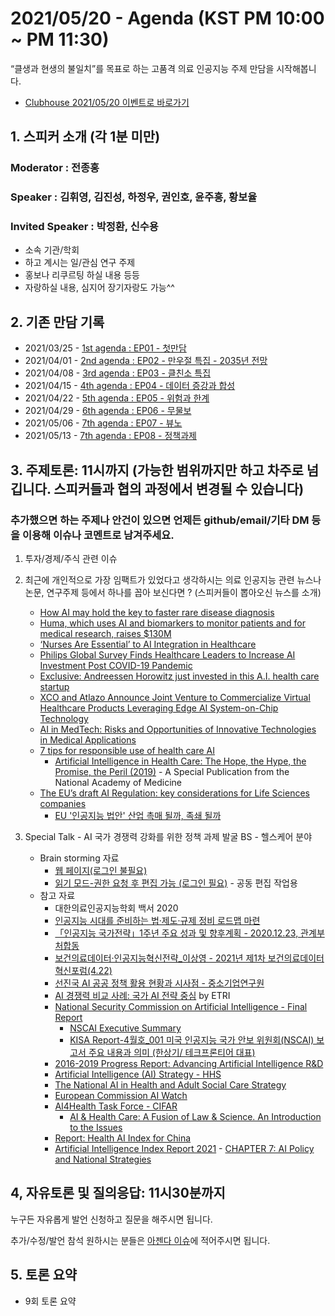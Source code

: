 # 2021/05/20 - Agenda (KST PM 10:00 ~ PM 11:30)

“클생과 현생의 불일치”를 목표로 하는 고품격 의료 인공지능 주제 만담을 시작해봅니다. 

* [Clubhouse 2021/05/20 이벤트로 바로가기]()

## 1. 스피커 소개 (각 1분 미만)
### Moderator : 전종홍
### Speaker : 김휘영, 김진성, 하정우, 권인호, 윤주흥, 황보율 
### Invited Speaker : 박정환, 신수용
* 소속 기관/학회
* 하고 계시는 일/관심 연구 주제
* 홍보나 리쿠르팅 하실 내용 등등
* 자랑하실 내용, 심지어 장기자랑도 가능^^

## 2. 기존 만담 기록 
* 2021/03/25 - [1st agenda : EP01 - 첫만담](/20210325-1st-agenda.md)
* 2021/04/01 - [2nd agenda : EP02 - 만우절 특집 - 2035년 전망](/20210401-2nd-agenda.md)
* 2021/04/08 - [3rd agenda : EP03 - 클친소 특집](/20210408-3rd-agenda.md)
* 2021/04/15 - [4th agenda : EP04 - 데이터 증강과 합성](/20210415-4th-agenda.md)
* 2021/04/22 - [5th agenda : EP05 - 위험과 한계](/20210422-5th-agenda.md)
* 2021/04/29 - [6th agenda : EP06 - 무물보](/20210429-6th-agenda.md)
* 2021/05/06 - [7th agenda : EP07 - 뷰노](/20210506-7th-agenda.md)
* 2021/05/13 - [7th agenda : EP08 - 정책과제](/20210513-8th-agenda.md)

## 3. 주제토론: 11시까지 (가능한 범위까지만 하고 차주로 넘깁니다. 스피커들과 협의 과정에서 변경될 수 있습니다)

### 추가했으면 하는 주제나 안건이 있으면 언제든 github/email/기타 DM 등을 이용해 이슈나 코멘트로 남겨주세요. 

1. 투자/경제/주식 관련 이슈 

2. 최근에 개인적으로 가장 임팩트가 있었다고 생각하시는 의료 인공지능 관련  뉴스나 논문, 연구주제 등에서 하나를 꼽아 보신다면 ? (스피커들이 뽑아오신 뉴스를 소개) 
   * [How AI may hold the key to faster rare disease diagnosis](https://medcitynews.com/2021/05/how-ai-may-hold-the-key-to-faster-rare-disease-diagnosis/)
   * [Huma, which uses AI and biomarkers to monitor patients and for medical research, raises $130M](https://techcrunch.com/2021/05/11/huma-which-uses-ai-and-biomarkers-to-monitor-patients-and-for-medical-research-raises-130m/)
   * [‘Nurses Are Essential’ to AI Integration in Healthcare](https://healthtechmagazine.net/article/2021/05/nurses-are-essential-ai-integration-healthcare)
   * [Philips Global Survey Finds Healthcare Leaders to Increase AI Investment Post COVID-19 Pandemic](https://www.hospimedica.com/covid-19/articles/294788188/philips-global-survey-finds-healthcare-leaders-to-increase-ai-investment-post-covid-19-pandemic.html)
   * [Exclusive: Andreessen Horowitz just invested in this A.I. health care startup](https://fortune.com/2021/05/11/exclusive-andreessen-horowitz-just-invested-in-this-a-i-health-care-startup/)
   * [XCO and Atlazo Announce Joint Venture to Commercialize Virtual Healthcare Products Leveraging Edge AI System-on-Chip Technology](https://www.prnewswire.com/news-releases/xco-and-atlazo-announce-joint-venture-to-commercialize-virtual-healthcare-products-leveraging-edge-ai-system-on-chip-technology-301287902.html)
   * [AI in MedTech: Risks and Opportunities of Innovative Technologies in Medical Applications](https://www.medtechintelligence.com/feature_article/ai-in-medtech-risks-and-opportunities-of-innovative-technologies-in-medical-applications/)
   * [7 tips for responsible use of health care AI](https://www.ama-assn.org/practice-management/digital/7-tips-responsible-use-health-care-ai)
      * [Artificial Intelligence in Health Care: The Hope, the Hype, the Promise, the Peril (2019)](https://nam.edu/artificial-intelligence-special-publication/) - A Special Publication from the National Academy of Medicine
   * [The EU’s draft AI Regulation: key considerations for Life Sciences companies](https://lifesciences.dlapiper.com/post/102gx33/the-eus-draft-ai-regulation-key-considerations-for-life-sciences-companies)
      * [EU '인공지능 법안' 산업 촉매 될까, 족쇄 될까](https://www.hankyung.com/opinion/article/2021051119941?fbclid=IwAR2Rpn9L714-CpxWItnbEs5v6kZxAn5DjoM8VH957Q82-oVoAYs5bBD5T0Y)
   
3. Special Talk - AI 국가 경쟁력 강화를 위한 정책 과제 발굴 BS - 헬스케어 분야 
   * Brain storming 자료
      * [웹 페이지(로그인 불필요)](https://bit.ly/3uTfOIl)
      * [읽기 모드-권한 요청 후 편집 가능 (로그인 필요)](https://bit.ly/2SLkUYQ) - 공동 편집 작업용 
   * 참고 자료
      * 대한의료인공지능학회 백서 2020 
      * [인공지능 시대를 준비하는 법·제도·규제 정비 로드맵 마련](https://www.msit.go.kr/bbs/view.do?sCode=user&mId=113&mPid=112&bbsSeqNo=94&nttSeqNo=3179749)
      * [「인공지능 국가전략」1주년 주요 성과 및 향후계획 - 2020.12.23, 관계부처합동](https://www.4th-ir.go.kr/article/download/745)
      * [보건의료데이터·인공지능혁신전략_이상영 - 2021년 제1차 보건의료데이터 혁신포럼(4.22)](https://www.k-his.or.kr/boardDownload.es?bid=0025&list_no=270&seq=2)
      * [선진국 AI 공공 정책 활용 현황과 시사점 - 중소기업연구원](https://www.kosbi.re.kr/front/functionDisplay?menuFrontNo=13&menuFrontURL=front/newsInfoDetail?documentId=21157)
      * [AI 경쟁력 비교 사례: 국가 AI 전략 중심](https://library.etri.re.kr/service/data/etri-insight/down.htm?id=803) by ETRI
      * [National Security Commission on Artificial Intelligence - Final Report](https://www.nscai.gov/wp-content/uploads/2021/03/Full-Report-Digital-1.pdf)
         * [NSCAI Executive Summary](https://www.nscai.gov/wp-content/uploads/2021/03/Final_Report_Executive_Summary.pdf)
         * [KISA Report-4월호_001 미국 인공지능 국가 안보 위원회(NSCAI) 보고서 주요 내용과 의미 (한상기/ 테크프론티어 대표)](https://www.kisa.or.kr/public/library/IS_View.jsp?mode=view&p_No=158&b_No=158&d_No=522&cPage&ST=TC&SV&fbclid=IwAR2bCNawK9uQpD4oH-PWCPWkigxRm3x_lN1ega1LV6GcWvs4c0J3CByNZx4)
      * [2016-2019 Progress Report: Advancing Artificial Intelligence R&D](https://now.k2base.re.kr/portal/trend/mainTrend/view.do?poliTrndId=TRND0000000000038013&menuNo=200004)
      * [Artificial Intelligence (AI) Strategy - HHS](https://www.hhs.gov/sites/default/files/final-hhs-ai-strategy.pdf)
      * [The National AI in Health and Adult Social Care Strategy](https://www.nhsx.nhs.uk/ai-lab/ai-lab-programmes/the-national-ai-in-health-and-adult-social-care-strategy/)
      * [European Commission AI Watch](https://knowledge4policy.ec.europa.eu/ai-watch_en)
      * [AI4Health Task Force - CIFAR](https://cifar.ca/ai/national-program-of-activities/ai4health-task-force/)
          * [AI & Health Care: A Fusion of Law & Science. An Introduction to the Issues](https://cifar.ca/wp-content/uploads/2021/03/210218-ai-and-health-care-law-and-science-v8-AODA.pdf)
      * [Report: Health AI Index for China](https://www.elsevier.com/connect/report-health-ai-index-for-china)
      * [Artificial Intelligence Index Report 2021](https://aiindex.stanford.edu/wp-content/uploads/2021/03/2021-AI-Index-Report_Master.pdf) - [CHAPTER 7: AI Policy and National Strategies](https://aiindex.stanford.edu/wp-content/uploads/2021/03/2021-AI-Index-Report-_Chapter-7.pdf)

## 4, 자유토론 및 질의응답: 11시30분까지

누구든 자유롭게 발언 신청하고 질문을 해주시면 됩니다. 

추가/수정/발언 참석 원하시는 분들은 [아젠다 이슈](https://github.com/hollobit/AIML-in-Medicine-club/issues/9)에 적어주시면 됩니다. 

## 5. 토론 요약

* 9회 토론 요약 
